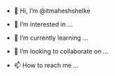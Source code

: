 - 👋 Hi, I’m @itmaheshshelke
- 👀 I’m interested in ...

- 🌱 I’m currently learning ...
- 💞️ I’m looking to collaborate on ...
- 📫 How to reach me ...

<!---
itmaheshshelke/itmaheshshelke is a ✨ special ✨ repository because its `README.md` (this file) appears on your GitHub profile.
You can click the Preview link to take a look at your changes.
--->
